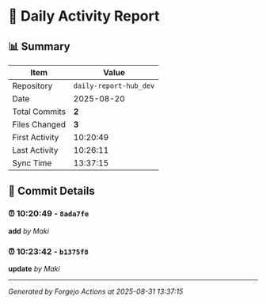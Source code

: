 # 📅 Daily Activity Report

## 📊 Summary
| Item | Value |
|------|-------|
| Repository | `daily-report-hub_dev` |
| Date | 2025-08-20 |
| Total Commits | **2** |
| Files Changed | **3** |
| First Activity | 10:20:49 |
| Last Activity | 10:26:11 |
| Sync Time | 13:37:15 |

## 📝 Commit Details

### ⏰ 10:20:49 - `8ada7fe`
**add**
*by Maki*

### ⏰ 10:23:42 - `b1375f8`
**update**
*by Maki*

---
*Generated by Forgejo Actions at 2025-08-31 13:37:15*
